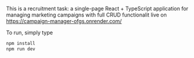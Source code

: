 This is a recruitment task: a single-page React + TypeScript application for managing marketing campaigns with full CRUD functionalit live on https://campaign-manager-ofgs.onrender.com/

To run, simply type
```bash
npm install
npm run dev
```
